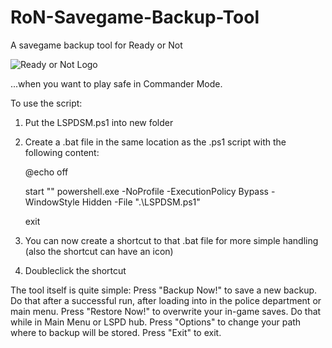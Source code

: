# RoN-Savegame-Backup-Tool
A savegame backup tool for Ready or Not

![Ready or Not Logo](https://cdn2.steamgriddb.com/logo_thumb/0b94ce08688c6389ce7b68c52ce3f8c7.png)

...when you want to play safe in Commander Mode.

To use the script:
1. Put the LSPDSM.ps1 into  new folder
2. Create a .bat file in the same location as the .ps1 script with the following content:

    @echo off

    start "" powershell.exe -NoProfile -ExecutionPolicy Bypass -WindowStyle Hidden -File ".\LSPDSM.ps1"

    exit
4. You can now create a shortcut to that .bat file for more simple handling (also the shortcut can have an icon)
5. Doubleclick the shortcut

The tool itself is quite simple:
Press "Backup Now!" to save a new backup. Do that after a successful run, after loading into in the police department or main menu.
Press "Restore Now!" to overwrite your in-game saves. Do that while in Main Menu or LSPD hub.
Press "Options" to change your path where to backup will be stored.
Press "Exit" to exit.
